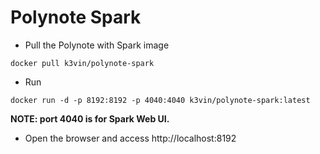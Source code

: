 # Polynote Spark

* Pull the Polynote with Spark image
```
docker pull k3vin/polynote-spark
```

* Run
```
docker run -d -p 8192:8192 -p 4040:4040 k3vin/polynote-spark:latest
```

  **NOTE: port 4040 is for Spark Web UI.**

* Open the browser and access http://localhost:8192
